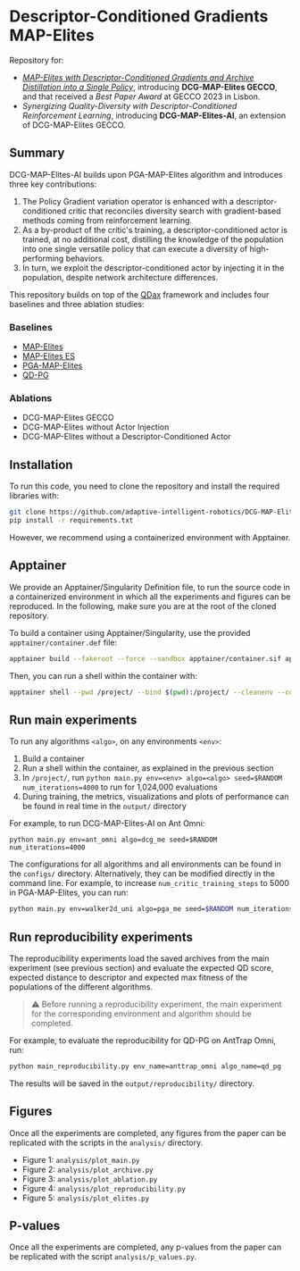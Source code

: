 # Descriptor-Conditioned Gradients MAP-Elites

Repository for:
- [_MAP-Elites with Descriptor-Conditioned Gradients and Archive Distillation into a Single Policy_](https://dl.acm.org/doi/10.1145/3583131.3590503), introducing **DCG-MAP-Elites GECCO**, and that received a _Best Paper Award_ at GECCO 2023 in Lisbon.
- _Synergizing Quality-Diversity with Descriptor-Conditioned Reinforcement Learning_, introducing **DCG-MAP-Elites-AI**, an extension of DCG-MAP-Elites GECCO.

## Summary

DCG-MAP-Elites-AI builds upon PGA-MAP-Elites algorithm and introduces three key contributions:
1. The Policy Gradient variation operator is enhanced with a descriptor-conditioned critic that reconciles diversity search with gradient-based methods coming from reinforcement learning.
2. As a by-product of the critic's training, a descriptor-conditioned actor is trained, at no additional cost, distilling the knowledge of the population into one single versatile policy that can execute a diversity of high-performing behaviors.
3. In turn, we exploit the descriptor-conditioned actor by injecting it in the population, despite network architecture differences.

This repository builds on top of the [QDax](https://github.com/adaptive-intelligent-robotics/QDax) framework and includes four baselines and three ablation studies:

### Baselines

- [MAP-Elites](https://arxiv.org/abs/1504.04909)
- [MAP-Elites ES](https://dl.acm.org/doi/10.1145/3377930.3390217)
- [PGA-MAP-Elites](https://dl.acm.org/doi/10.1145/3449639.3459304)
- [QD-PG](https://dl.acm.org/doi/10.1145/3512290.3528845)

### Ablations

- DCG-MAP-Elites GECCO
- DCG-MAP-Elites without Actor Injection
- DCG-MAP-Elites without a Descriptor-Conditioned Actor

## Installation

To run this code, you need to clone the repository and install the required libraries with:
```bash
git clone https://github.com/adaptive-intelligent-robotics/DCG-MAP-Elites
pip install -r requirements.txt
```

However, we recommend using a containerized environment with Apptainer.

## Apptainer

We provide an Apptainer/Singularity Definition file, to run the source code in a containerized environment in which all the experiments and figures can be reproduced. In the following, make sure you are at the root of the cloned repository.

To build a container using Apptainer/Singularity, use the provided `apptainer/container.def` file:
```bash
apptainer build --fakeroot --force --sandbox apptainer/container.sif apptainer/container.def
```

Then, you can run a shell within the container with:
```bash
apptainer shell --pwd /project/ --bind $(pwd):/project/ --cleanenv --containall --home /tmp/ --no-home --nv --workdir --writable apptainer/ apptainer/container.sif"
```

## Run main experiments

To run any algorithms `<algo>`, on any environments `<env>`:
1. Build a container
2. Run a shell within the container, as explained in the previous section
3. In `/project/`, run `python main.py env=<env> algo=<algo> seed=$RANDOM num_iterations=4000` to run for 1,024,000 evaluations
4. During training, the metrics, visualizations and plots of performance can be found in real time in the `output/` directory

For example, to run DCG-MAP-Elites-AI on Ant Omni:
```
python main.py env=ant_omni algo=dcg_me seed=$RANDOM num_iterations=4000
```

The configurations for all algorithms and all environments can be found in the `configs/` directory. Alternatively, they can be modified directly in the command line. For example, to increase `num_critic_training_steps` to 5000 in PGA-MAP-Elites, you can run:
```bash
python main.py env=walker2d_uni algo=pga_me seed=$RANDOM num_iterations=4000 algo.num_critic_training_steps=5000
```

## Run reproducibility experiments

The reproducibility experiments load the saved archives from the main experiment (see previous section) and evaluate the expected QD score, expected distance to descriptor and expected max fitness of the populations of the different algorithms.

> :warning: Before running a reproducibility experiment, the main experiment for the corresponding environment and algorithm should be completed.

For example, to evaluate the reproducibility for QD-PG on AntTrap Omni, run:
```bash
python main_reproducibility.py env_name=anttrap_omni algo_name=qd_pg
```

The results will be saved in the `output/reproducibility/` directory.

## Figures

Once all the experiments are completed, any figures from the paper can be replicated with the scripts in the `analysis/` directory.

- Figure 1: `analysis/plot_main.py`
- Figure 2: `analysis/plot_archive.py`
- Figure 3: `analysis/plot_ablation.py`
- Figure 4: `analysis/plot_reproducibility.py`
- Figure 5: `analysis/plot_elites.py`

## P-values

Once all the experiments are completed, any p-values from the paper can be replicated with the script `analysis/p_values.py`.
